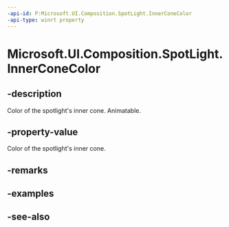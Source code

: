 ```yaml
---
-api-id: P:Microsoft.UI.Composition.SpotLight.InnerConeColor
-api-type: winrt property
---
```


<!-- Property syntax
public Windows.UI.Color InnerConeColor { get;  set; }
-->

# Microsoft.UI.Composition.SpotLight.InnerConeColor

## -description
Color of the spotlight's inner cone. Animatable.

## -property-value
Color of the spotlight's inner cone.

## -remarks

## -examples

## -see-also
